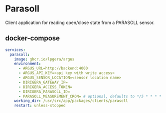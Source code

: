 # Parasoll

Client application for reading open/close state from a PARASOLL sensor.

## docker-compose

```yaml
services:
  parasoll:
    image: ghcr.io/lpgera/argus
    environment:
      - ARGUS_URL=http://backend:4000
      - ARGUS_API_KEY=<api key with write access>
      - ARGUS_SENSOR_LOCATION=<sensor location name>
      - DIRIGERA_GATEWAY_IP=
      - DIRIGERA_ACCESS_TOKEN=
      - DIRIGERA_PARASOLL_ID=
      - PARASOLL_MEASUREMENT_CRON= # optional, defaults to */5 * * * *
    working_dir: /usr/src/app/packages/clients/parasoll
    restart: unless-stopped
```
